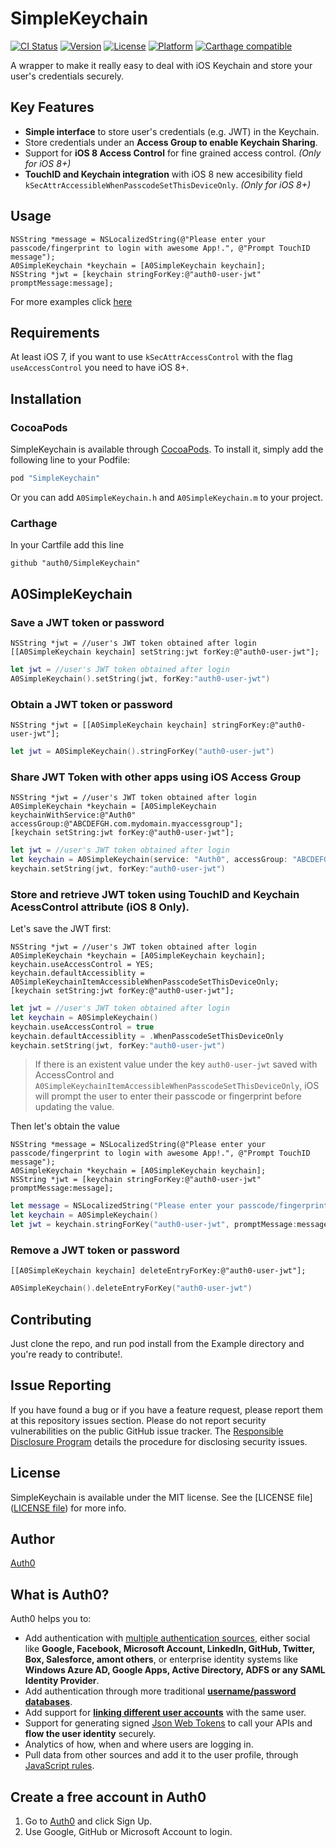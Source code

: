# SimpleKeychain

[![CI Status](http://img.shields.io/travis/auth0/SimpleKeychain.svg?style=flat-square)](https://travis-ci.org/auth0/SimpleKeychain)
[![Version](https://img.shields.io/cocoapods/v/SimpleKeychain.svg?style=flat-square)](http://cocoadocs.org/docsets/SimpleKeychain)
[![License](https://img.shields.io/cocoapods/l/SimpleKeychain.svg?style=flat-square)](http://cocoadocs.org/docsets/SimpleKeychain)
[![Platform](https://img.shields.io/cocoapods/p/SimpleKeychain.svg?style=flat-square)](http://cocoadocs.org/docsets/SimpleKeychain)
[![Carthage compatible](https://img.shields.io/badge/Carthage-compatible-4BC51D.svg?style=flat-square)](https://github.com/Carthage/Carthage)

A wrapper to make it really easy to deal with iOS Keychain and store your user's credentials securely.

## Key Features

- **Simple interface** to store user's credentials (e.g. JWT) in the Keychain.
- Store credentials under an **Access Group to enable Keychain Sharing**.
- Support for **iOS 8 Access Control** for fine grained access control. _(Only for iOS 8+)_
- **TouchID and Keychain integration** with iOS 8 new accesibility field `kSecAttrAccessibleWhenPasscodeSetThisDeviceOnly`. _(Only for iOS 8+)_

## Usage

```objc
NSString *message = NSLocalizedString(@"Please enter your passcode/fingerprint to login with awesome App!.", @"Prompt TouchID message");
A0SimpleKeychain *keychain = [A0SimpleKeychain keychain];
NSString *jwt = [keychain stringForKey:@"auth0-user-jwt" promptMessage:message];
```

For more examples click [here](#a0simplekeychain)
## Requirements

At least iOS 7, if you want to use `kSecAttrAccessControl` with the flag `useAccessControl` you need to have iOS 8+.

## Installation

### CocoaPods

SimpleKeychain is available through [CocoaPods](http://cocoapods.org). To install
it, simply add the following line to your Podfile:

```ruby
pod "SimpleKeychain"
```

Or you can add `A0SimpleKeychain.h` and `A0SimpleKeychain.m` to your project.

### Carthage

In your Cartfile add this line

```
github "auth0/SimpleKeychain"
```

## A0SimpleKeychain

### Save a JWT token or password

```objc
NSString *jwt = //user's JWT token obtained after login
[[A0SimpleKeychain keychain] setString:jwt forKey:@"auth0-user-jwt"];
```

```swift
let jwt = //user's JWT token obtained after login
A0SimpleKeychain().setString(jwt, forKey:"auth0-user-jwt")
```

### Obtain a JWT token or password

```objc
NSString *jwt = [[A0SimpleKeychain keychain] stringForKey:@"auth0-user-jwt"];
```

```swift
let jwt = A0SimpleKeychain().stringForKey("auth0-user-jwt")
```

### Share JWT Token with other apps using iOS Access Group

```objc
NSString *jwt = //user's JWT token obtained after login
A0SimpleKeychain *keychain = [A0SimpleKeychain keychainWithService:@"Auth0" accessGroup:@"ABCDEFGH.com.mydomain.myaccessgroup"];
[keychain setString:jwt forKey:@"auth0-user-jwt"];
```

```swift
let jwt = //user's JWT token obtained after login
let keychain = A0SimpleKeychain(service: "Auth0", accessGroup: "ABCDEFGH.com.mydomain.myaccessgroup")
keychain.setString(jwt, forKey:"auth0-user-jwt")
```

### Store and retrieve JWT token using TouchID and Keychain AcessControl attribute (iOS 8 Only).

Let's save the JWT first:
```objc
NSString *jwt = //user's JWT token obtained after login
A0SimpleKeychain *keychain = [A0SimpleKeychain keychain];
keychain.useAccessControl = YES;
keychain.defaultAccessiblity = A0SimpleKeychainItemAccessibleWhenPasscodeSetThisDeviceOnly;
[keychain setString:jwt forKey:@"auth0-user-jwt"];
```
```swift
let jwt = //user's JWT token obtained after login
let keychain = A0SimpleKeychain()
keychain.useAccessControl = true
keychain.defaultAccessiblity = .WhenPasscodeSetThisDeviceOnly
keychain.setString(jwt, forKey:"auth0-user-jwt")
```

>If there is an existent value under the key `auth0-user-jwt` saved with AccessControl and `A0SimpleKeychainItemAccessibleWhenPasscodeSetThisDeviceOnly`, iOS will prompt the user to enter their passcode or fingerprint before updating the value.

Then let's obtain the value
```objc
NSString *message = NSLocalizedString(@"Please enter your passcode/fingerprint to login with awesome App!.", @"Prompt TouchID message");
A0SimpleKeychain *keychain = [A0SimpleKeychain keychain];
NSString *jwt = [keychain stringForKey:@"auth0-user-jwt" promptMessage:message];
```
```swift
let message = NSLocalizedString("Please enter your passcode/fingerprint to login with awesome App!.", comment: "Prompt TouchID message")
let keychain = A0SimpleKeychain()
let jwt = keychain.stringForKey("auth0-user-jwt", promptMessage:message)
```

### Remove a JWT token or password
```objc
[[A0SimpleKeychain keychain] deleteEntryForKey:@"auth0-user-jwt"];
```

```swift
A0SimpleKeychain().deleteEntryForKey("auth0-user-jwt")
```

## Contributing

Just clone the repo, and run pod install from the Example directory and you're ready to contribute!.

## Issue Reporting

If you have found a bug or if you have a feature request, please report them at this repository issues section. Please do not report security vulnerabilities on the public GitHub issue tracker. The [Responsible Disclosure Program](https://auth0.com/whitehat) details the procedure for disclosing security issues.

## License

SimpleKeychain is available under the MIT license. See the [LICENSE file]([LICENSE file](https://github.com/auth0/SimpleKeychain/blob/master/LICENSE)) for more info.

## Author

[Auth0](https://auth0.com)

## What is Auth0?

Auth0 helps you to:

* Add authentication with [multiple authentication sources](https://docs.auth0.com/identityproviders), either social like **Google, Facebook, Microsoft Account, LinkedIn, GitHub, Twitter, Box, Salesforce, amont others**, or enterprise identity systems like **Windows Azure AD, Google Apps, Active Directory, ADFS or any SAML Identity Provider**.
* Add authentication through more traditional **[username/password databases](https://docs.auth0.com/mysql-connection-tutorial)**.
* Add support for **[linking different user accounts](https://docs.auth0.com/link-accounts)** with the same user.
* Support for generating signed [Json Web Tokens](https://docs.auth0.com/jwt) to call your APIs and **flow the user identity** securely.
* Analytics of how, when and where users are logging in.
* Pull data from other sources and add it to the user profile, through [JavaScript rules](https://docs.auth0.com/rules).

## Create a free account in Auth0

1. Go to [Auth0](https://auth0.com) and click Sign Up.
2. Use Google, GitHub or Microsoft Account to login.
